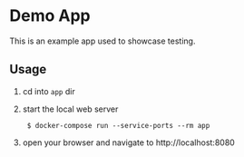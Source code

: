 # Demo App

This is an example app used to showcase testing.

## Usage

1. cd into `app` dir

1. start the local web server

        $ docker-compose run --service-ports --rm app

1. open your browser and navigate to http://localhost:8080
